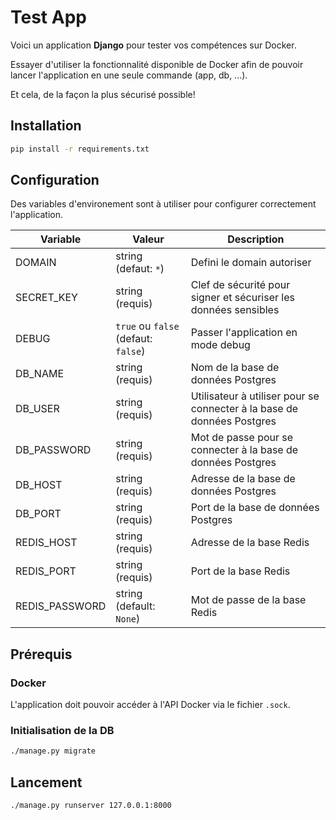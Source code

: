 # Test App

Voici un application **Django** pour tester vos compétences sur Docker.

Essayer d'utiliser la fonctionnalité disponible de Docker afin de pouvoir lancer l'application en une seule commande (app, db, ...).

Et cela, de la façon la plus sécurisé possible!

## Installation

```bash
pip install -r requirements.txt
```

## Configuration

Des variables d'environement sont à utiliser pour configurer correctement l'application.

| Variable       | Valeur                              | Description                                                            |
| -------------- | ----------------------------------- | ---------------------------------------------------------------------- |
| DOMAIN         | string (defaut: `*`)                | Defini le domain autoriser                                             |
| SECRET_KEY     | string (requis)                     | Clef de sécurité pour signer et sécuriser les données sensibles        |
| DEBUG          | `true` ou `false` (defaut: `false`) | Passer l'application en mode debug                                     |
| DB_NAME        | string (requis)                     | Nom de la base de données Postgres                                     |
| DB_USER        | string (requis)                     | Utilisateur à utiliser pour se connecter à la base de données Postgres |
| DB_PASSWORD    | string (requis)                     | Mot de passe pour se connecter à la base de données Postgres           |
| DB_HOST        | string (requis)                     | Adresse de la base de données Postgres                                 |
| DB_PORT        | string (requis)                     | Port de la base de données Postgres                                    |
| REDIS_HOST     | string (requis)                     | Adresse de la base Redis                                               |
| REDIS_PORT     | string (requis)                     | Port de la base Redis                                                  |
| REDIS_PASSWORD | string (default: `None`)            | Mot de passe de la base Redis                                          |

## Prérequis

### Docker

L'application doit pouvoir accéder à l'API Docker via le fichier `.sock`.

### Initialisation de la DB

```bash
./manage.py migrate
```

## Lancement

```bash
./manage.py runserver 127.0.0.1:8000
```
